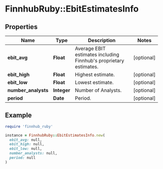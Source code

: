# FinnhubRuby::EbitEstimatesInfo

## Properties

| Name | Type | Description | Notes |
| ---- | ---- | ----------- | ----- |
| **ebit_avg** | **Float** | Average EBIT estimates including Finnhub&#39;s proprietary estimates. | [optional] |
| **ebit_high** | **Float** | Highest estimate. | [optional] |
| **ebit_low** | **Float** | Lowest estimate. | [optional] |
| **number_analysts** | **Integer** | Number of Analysts. | [optional] |
| **period** | **Date** | Period. | [optional] |

## Example

```ruby
require 'finnhub_ruby'

instance = FinnhubRuby::EbitEstimatesInfo.new(
  ebit_avg: null,
  ebit_high: null,
  ebit_low: null,
  number_analysts: null,
  period: null
)
```

